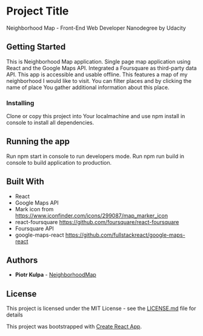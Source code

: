 # Project Title

Neighborhood Map - Front-End Web Developer Nanodegree by Udacity

## Getting Started

This is Neighborhood Map application.
Single page map application using React and the Google Maps API.
Integrated a Foursquare as third-party data API. This app is accessible and usable offline.
This features a map of my neighborhood I would like to visit.
You can filter places and by clicking the name of place You gather additional information about this place.

### Installing

Clone or copy this project into Your localmachine and use npm install in console to install all dependencies.

## Running the app

Run npm start in console to run developers mode.
Run npm run build in console to build application to production.

## Built With

* React
* Google Maps API
* Mark icon from https://www.iconfinder.com/icons/299087/map_marker_icon
* react-foursquare https://github.com/foursquare/react-foursquare
* Foursquare API
* google-maps-react https://github.com/fullstackreact/google-maps-react

## Authors

* **Piotr Kulpa** - [NeighborhoodMap](https://github.com/PiotrKulpa/neighborhood-map)

## License

This project is licensed under the MIT License - see the [LICENSE.md](https://en.wikipedia.org/wiki/MIT_License) file for details

This project was bootstrapped with [Create React App](https://github.com/facebookincubator/create-react-app).

